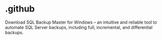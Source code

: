 # .github
Download SQL Backup Master for Windows – an intuitive and reliable tool to automate SQL Server backups, including full, incremental, and differential backups.

